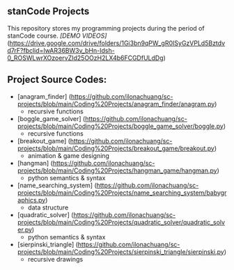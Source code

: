 ## stanCode Projects
This repository stores my programming projects during the period of stanCode course.
*[DEMO VIDEOS]* (https://drive.google.com/drive/folders/1Gi3bn9qPW_gR0ISyGzVPLd5Bztdvd7rF?fbclid=IwAR36BW3v_bHn-Idsh-0_ROSWLwrXOzoervZId25OOzH2LX4b6FCGDfULdDg)

## Project Source Codes:
* [anagram_finder] (https://github.com/ilonachuang/sc-projects/blob/main/Coding%20Projects/anagram_finder/anagram.py)
  * recursive functions
* [boggle_game_solver] (https://github.com/ilonachuang/sc-projects/blob/main/Coding%20Projects/boggle_game_solver/boggle.py)
  * recursive functions 
* [breakout_game] (https://github.com/ilonachuang/sc-projects/blob/main/Coding%20Projects/breakout_game/breakout.py)
  * animation & game designing
* [hangman] (https://github.com/ilonachuang/sc-projects/blob/main/Coding%20Projects/hangman_game/hangman.py)
  * python semantics & syntax 
* [name_searching_system] (https://github.com/ilonachuang/sc-projects/blob/main/Coding%20Projects/name_searching_system/babygraphics.py)
  * data structure 
* [quadratic_solver] (https://github.com/ilonachuang/sc-projects/blob/main/Coding%20Projects/quadratic_solver/quadratic_solver.py)
  * python semantics & syntax
* [sierpinski_triangle] (https://github.com/ilonachuang/sc-projects/blob/main/Coding%20Projects/sierpinski_triangle/sierpinski.py)
  * recursive drawings
